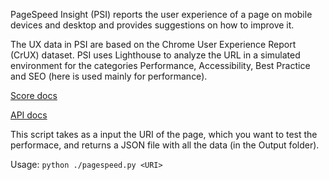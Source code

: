 PageSpeed Insight (PSI) reports the user experience of a page on mobile devices
and desktop and provides suggestions on how to improve it.

The UX data in PSI are based on the Chrome User Experience Report (CrUX) dataset.
PSI uses Lighthouse to analyze the URL in a simulated environment for the categories
Performance, Accessibility, Best Practice and SEO (here is used mainly for performance).

[Score docs](https://developers.google.com/speed/docs/insights/v5/about?hl=it)

[API docs](https://developers.google.com/speed/docs/insights/rest/v5/pagespeedapi/runpagespeed)

This script takes as a input the URI of the page, which you want to test the performace, and
returns a JSON file with all the data (in the Output folder).

Usage: `python ./pagespeed.py <URI>`
